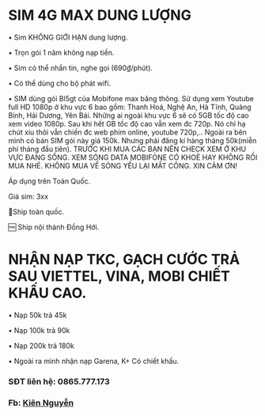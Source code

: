 
# SIM 4G MAX DUNG LƯỢNG
•	Sim KHÔNG GIỚI HẠN dung lượng.

•	Trọn gói 1 năm không nạp tiền.

•	Sim có thể nhắn tin, nghe gọi (690₫/phút).

•	Có thể dùng cho bộ phát wifi.

•       SIM dùng gói Bl5gt của Mobifone max băng thông. Sử dụng xem Youtube full HD 1080p ở khu vực 6 bao gồm: Thanh Hoá, Nghệ An, Hà Tĩnh, Quảng Bình, Hải Dương, Yên Bái. Những ai ngoài khu vực 6 sẽ có 5GB tốc độ cao xem video 1080p. Sau khi hết GB tốc độ cao vẫn xem đc 720p. Nó chỉ hạ chút xíu thôi vẫn chiến đc web phim online, youtube 720p,.. Ngoài ra bên mình có bán SIM gói này giá 150k. Nhưng phải đăng kí hàng tháng 50k(miễn phí tháng đầu tiên).
TRƯỚC KHI MUA CÁC BẠN NÊN CHECK XEM Ở KHU VỰC ĐANG SỐNG. XEM SÓNG DATA MOBIFONE CÓ KHOẺ HAY KHÔNG RỒI MUA NHÉ. KHÔNG MUA VỀ SÓNG YẾU LẠI MẤT CÔNG. XIN CẢM ƠN!

Áp dụng trên Toàn Quốc.

Giá sim: 3xx

🚀Ship toàn quốc.

🆓 Ship nội thành Đồng Hới.

# NHẬN NẠP TKC, GẠCH CƯỚC TRẢ SAU VIETTEL, VINA, MOBI CHIẾT KHẤU CAO. 

•	Nạp 50k trả 45k

•	Nạp 100k trả 90k

•	Nạp 200k trả 180k

•	Ngoài ra mình nhận nạp Garena, K+ Có chiết khấu.

### SĐT liên hệ: 0865.777.173

### Fb: [Kiên Nguyễn](facebook.com/kien.qb)
